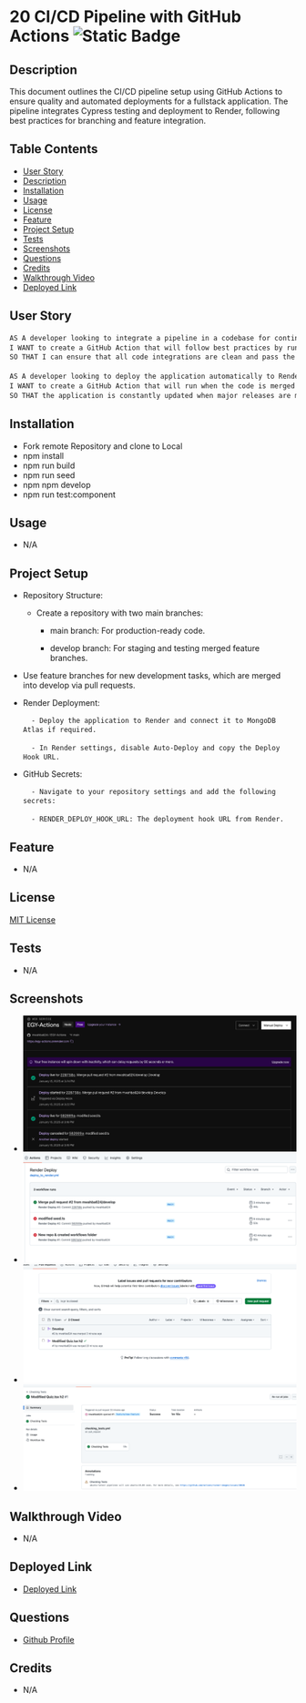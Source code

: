 # 20 CI/CD Pipeline with GitHub Actions ![Static Badge](https://img.shields.io/badge/license-MIT-blue)

## Description 

This document outlines the CI/CD pipeline setup using GitHub Actions to ensure quality and automated deployments for a fullstack application. The pipeline integrates Cypress testing and deployment to Render, following best practices for branching and feature integration.


## Table Contents
- [User Story](#user-story)
- [Description](#description)
- [Installation](#installation)
- [Usage](#usage)
- [License](#license)
- [Feature](#feature)
- [Project Setup](#project-setup)
- [Tests](#tests) 
- [Screenshots](#screenshots)
- [Questions](#questions)
- [Credits](#credits)
- [Walkthrough Video](#walkthrough-video)
- [Deployed Link](#deployed-link)

## User Story 

```md
AS A developer looking to integrate a pipeline in a codebase for continuous integration and deployment, 
I WANT to create a GitHub Action that will follow best practices by running test cases when a Pull Request is made to the develop branch
SO THAT I can ensure that all code integrations are clean and pass the proper requirements.

AS A developer looking to deploy the application automatically to Render when code is merged from develop to main,
I WANT to create a GitHub Action that will run when the code is merged to main and automatically deploys to Render
SO THAT the application is constantly updated when major releases are made to the main branch.
```

## Installation
- Fork remote Repository and clone to Local
- npm install
- npm run build
- npm run seed
- npm npm develop
- npm run test:component
 

## Usage
- N/A

## Project Setup

- Repository Structure:

    - Create a repository with two main branches:

        - main branch: For production-ready code.

        - develop branch: For staging and testing merged feature branches.

- Use feature branches for new development tasks, which are merged into develop via pull requests.

- Render Deployment:

        - Deploy the application to Render and connect it to MongoDB Atlas if required.

        - In Render settings, disable Auto-Deploy and copy the Deploy Hook URL.

- GitHub Secrets:

        - Navigate to your repository settings and add the following secrets:

        - RENDER_DEPLOY_HOOK_URL: The deployment hook URL from Render.

 
## Feature
- N/A

## License
[MIT License](https://opensource.org/license/mit)

## Tests
- N/A

## Screenshots
- ![Screenshot1](./screenshots/Screenshot%202025-01-15%20at%203.24.54%20PM.png)
- ![Screenshot2](./screenshots/Screenshot%202025-01-15%20at%203.25.11%20PM.png)
- ![Screenshot3](./screenshots/Screenshot%202025-01-15%20at%203.25.31%20PM.png)
- ![Screenshot4](./screenshots/Screenshot%202025-01-15%20at%203.28.27%20PM.png)

## Walkthrough Video
- N/A

## Deployed Link
- [Deployed Link](https://egy-actions.onrender.com)

## Questions
- [Github Profile](https://github.com/mwahba624/EGY-Actions)

## Credits
- N/A

